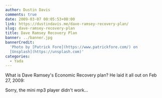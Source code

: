 ```yaml
---
author: Dustin Davis
comments: true
date: 2009-03-07 00:05:53+00:00
link: https://dustindavis.me/dave-ramsey-recovery-plan/
slug: dave-ramsey-recovery-plan
title: Dave Ramsey Recovery Plan
banner: ../banner.jpg
bannerCredit:
  'Photo by [Patrick Fore](https://www.patrickfore.com/) on
  [Unsplash](https://unsplash.com)'
categories:
  - Yada
---
```


What is Dave Ramsey's Economic Recovery plan? He laid it all out on Feb 27,
2009:

Sorry, the mini mp3 player didn't work...
